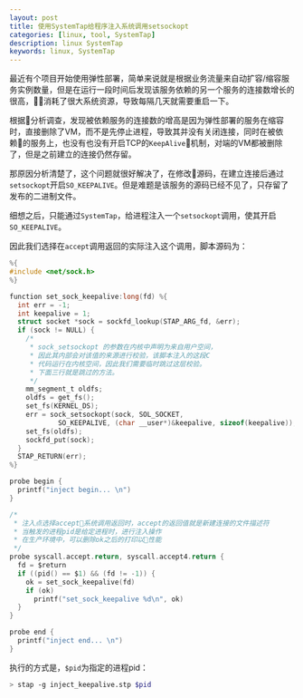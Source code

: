 ```yaml
---
layout: post
title: 使用SystemTap给程序注入系统调用setsockopt
categories: [linux, tool, SystemTap]
description: linux SystemTap
keywords: linux, SystemTap
---
```


最近有个项目开始使用弹性部署，简单来说就是根据业务流量来自动扩容/缩容服务实例数量，但是在运行一段时间后发现该服务依赖的另一个服务的连接数增长的很高，消耗了很大系统资源，导致每隔几天就需要重启一下。

根据分析调查，发现被依赖服务的连接数的增高是因为弹性部署的服务在缩容时，直接删除了VM，而不是先停止进程，导致其并没有关闭连接，同时在被依赖的服务上，也没有也没有开启TCP的`KeepAlive`机制，对端的VM都被删除了，但是之前建立的连接仍然存留。

那原因分析清楚了，这个问题就很好解决了，在修改源码，在建立连接后通过`setsockopt`开启`SO_KEEPALIVE`。但是难题是该服务的源码已经不见了，只存留了发布的二进制文件。

细想之后，只能通过`SystemTap`，给进程注入一个`setsockopt`调用，使其开启`SO_KEEPALIVE`。

因此我们选择在`accept`调用返回的实际注入这个调用，脚本源码为：

```c
%{
#include <net/sock.h>
%}

function set_sock_keepalive:long(fd) %{
  int err = -1;
  int keepalive = 1;
  struct socket *sock = sockfd_lookup(STAP_ARG_fd, &err);
  if (sock != NULL) {
    /*
     * sock_setsockopt 的参数在内核中声明为来自用户空间，
     * 因此其内部会对该值的来源进行校验，该脚本注入的这段C
     * 代码运行在内核空间，因此我们需要临时跳过这层校验。
     * 下面三行就是跳过的方法。
     */
    mm_segment_t oldfs;
    oldfs = get_fs();
    set_fs(KERNEL_DS);
    err = sock_setsockopt(sock, SOL_SOCKET,
            SO_KEEPALIVE, (char __user*)&keepalive, sizeof(keepalive));
    set_fs(oldfs);
    sockfd_put(sock);
  }
  STAP_RETURN(err);
%}

probe begin {
  printf("inject begin... \n")
}

/*
 * 注入点选择accept系统调用返回时，accept的返回值就是新建连接的文件描述符
 * 当触发的进程pid是给定进程时，进行注入操作
 * 在生产环境中，可以删除ok之后的打印以性能
 */
probe syscall.accept.return, syscall.accept4.return {
  fd = $return
  if ((pid() == $1) && (fd != -1)) {
    ok = set_sock_keepalive(fd)
    if (ok)
      printf("set_sock_keepalive %d\n", ok)
  }
}

probe end {
  printf("inject end... \n")
}
```

执行的方式是，`$pid`为指定的进程pid：
```sh
> stap -g inject_keepalive.stp $pid
```